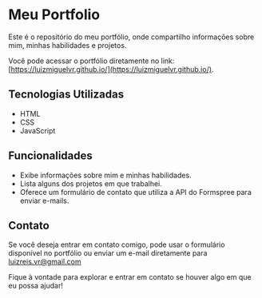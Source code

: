 # Meu Portfolio

Este é o repositório do meu portfólio, onde compartilho informações sobre mim, minhas habilidades e projetos.

Você pode acessar o portfólio diretamente no link: [https://luizmiguelvr.github.io/](https://luizmiguelvr.github.io/).

## Tecnologias Utilizadas

- HTML
- CSS
- JavaScript

## Funcionalidades

- Exibe informações sobre mim e minhas habilidades.
- Lista alguns dos projetos em que trabalhei.
- Oferece um formulário de contato que utiliza a API do Formspree para enviar e-mails.
  
## Contato

Se você deseja entrar em contato comigo, pode usar o formulário disponível no portfólio ou enviar um e-mail diretamente para luizreis.vr@gmail.com

Fique à vontade para explorar e entrar em contato se houver algo em que eu possa ajudar!
